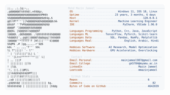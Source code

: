 <picture>
  <source srcset="https://raw.githubusercontent.com/mmazinjameel/mmazinjameel/main/dark_mode.svg?v=1739241730" media="(prefers-color-scheme: dark)">
  <img src="https://raw.githubusercontent.com/mmazinjameel/mmazinjameel/main/light_mode.svg?v=1739241730">
</picture>
